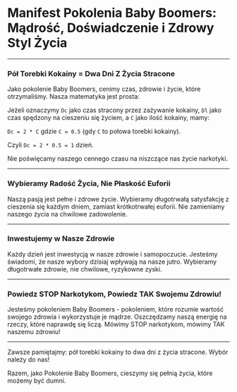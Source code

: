 # Manifest Pokolenia Baby Boomers: Mądrość, Doświadczenie i Zdrowy Styl Życia

---

### Pół Torebki Kokainy = Dwa Dni Z Życia Stracone

Jako pokolenie Baby Boomers, cenimy czas, zdrowie i życie, które otrzymaliśmy. Nasza matematyka jest prosta: 

Jeżeli oznaczymy `Dc` jako czas stracony przez zażywanie kokainy, `Dl` jako czas spędzony na cieszeniu się życiem, a `C` jako ilość kokainy, mamy:

`Dc = 2 * C` gdzie `C = 0.5` (gdy `C` to połowa torebki kokainy).

Czyli `Dc = 2 * 0.5 = 1` dzień.

Nie poświęcamy naszego cennego czasu na niszczące nas życie narkotyki. 

---

### Wybieramy Radość Życia, Nie Płaskość Euforii

Naszą pasją jest pełne i zdrowe życie. Wybieramy długotrwałą satysfakcję z cieszenia się każdym dniem, zamiast krótkotrwałej euforii. Nie zamieniamy naszego życia na chwilowe zadowolenie.

---

### Inwestujemy w Nasze Zdrowie

Każdy dzień jest inwestycją w nasze zdrowie i samopoczucie. Jesteśmy świadomi, że nasze wybory dzisiaj wpływają na nasze jutro. Wybieramy długotrwałe zdrowie, nie chwilowe, ryzykowne zyski.

---

### Powiedz STOP Narkotykom, Powiedz TAK Swojemu Zdrowiu!

Jesteśmy pokoleniem Baby Boomers - pokoleniem, które rozumie wartość swojego zdrowia i wykorzystuje je mądrze. Oszczędzamy naszą energię na rzeczy, które naprawdę się liczą. Mówimy STOP narkotykom, mówimy TAK naszemu zdrowiu!

---

Zawsze pamiętajmy: pół torebki kokainy to dwa dni z życia stracone. Wybór należy do nas!

Razem, jako Pokolenie Baby Boomers, cieszymy się pełnią życia, które możemy być dumni.

